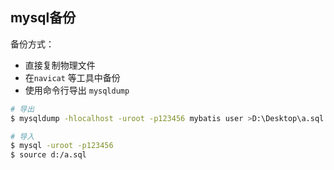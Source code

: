 ## mysql备份

备份方式：

- 直接复制物理文件
- 在`navicat` 等工具中备份
- 使用命令行导出  `mysqldump` 

```bash
# 导出
$ mysqldump -hlocalhost -uroot -p123456 mybatis user >D:\Desktop\a.sql

# 导入
$ mysql -uroot -p123456
$ source d:/a.sql
```

